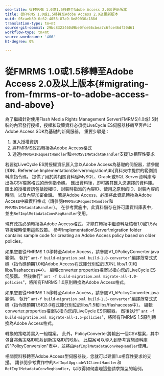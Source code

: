 ```yaml
---
seo-title: 從FMRMS 1.0或1.5移轉至Adobe Access 2.0及更新版本
title: 從FMRMS 1.0或1.5移轉至Adobe Access 2.0及更新版本
uuid: 05caeb39-0c62-4053-87a9-8e89030a188d
translation-type: tm+mt
source-git-commit: 29bc8323460d9be0fce66cbea7c6fce46df20d61
workflow-type: tm+mt
source-wordcount: '466'
ht-degree: 0%

---
```



# 從FMRMS 1.0或1.5移轉至Adobe Access 2.0及以上版本{#migrating-from-fmrms-or-to-adobe-access-and-above}

為了繼續針對使用Flash Media Rights Management Server(FMRMS)1.0或1.5封裝的內容發行授權，授權和政策資料必須從LiveCycle ES伺服器移轉至客戶以Adobe Access SDK為基礎的新伺服器。 重要步驟是：

1. 匯入授權資訊
1. 將FMRMS政策轉換為Adobe Access格式
1. 透過`FMRMSv1RequestHandler`和`FMRMSv1MetadataHandler`支援1.x相容性要求

若要從LiveCycle ES將授權資訊匯入您以Adobe Access為基礎的伺服器，請參閱[!DNL Reference Implementation\Server\migration\db]資料夾中提供的範例資料庫指令碼。 提供了用於將相關資料從MySQL、Oracle或SQL Server資料庫導出為CSV檔案格式的示例指令碼。 匯出資料後，即可將其匯入您選擇的資料庫。 匯出的授權資訊包括授權ID、封裝時指派的內容ID、使用之原則的ID、封裝內容的時間，以及內容加密金鑰。 若是Adobe Access，必須將此資訊轉換為Adobe Access中繼資料格式（請參閱`FMRMSv1RequestHandler`和`FMRMSv1MetadataHandler`）。 在參考實施中，此資料儲存在許可證資料庫表中，並由`RefImplMetadataConvReqHandler`使用。

現有政策必須轉換為Adobe Access格式，才能在轉換中繼資料及核發1.0或1.5內容授權時使用這些政策。 參考Implementation\Server\migration folder contains sample code for creating an Adobe Access policy based on older policies。

如果您要從FMRMS 1.0移轉至Adobe Access，請參閱V1_0PolicyConverter.java範例。 執行&quot; `ant-f build-migration.xml build-1.0-converter`&quot;編譯范常式式碼（指令碼預期1.0和Adobe Access程式庫分別位於[!DNL libs/1.0]和libs/flashaccess中）。 編輯converter.properties檔案以指向您的LiveCycle ES伺服器。 然後執行&quot; `ant -f build-migration.xml migrate-all-1.0-policies`&quot;，將所有FMRMS 1.0原則轉換為Adobe Access格式。

如果您要從FMRMS 1.5移轉至Adobe Access，請參閱V1_5PolicyConverter.java範例。 執行&quot; `ant-f build-migration.xml build-1.5-converter`&quot;編譯范常式式碼（指令碼預期1.5和3.0程式庫分別位於libs/1.5和libs/flashaccess中）。 編輯converter.properties檔案以指向您的LiveCycle ES伺服器。 然後執行&quot; `ant -f build-migration.xml migrate-all-1.5-policies`&quot;，將所有FMRMS 1.5原則轉換為Adobe Access格式。

轉換的策略將寫入一組檔案。 此外，PolicyConverter將輸出一個CSV檔案，其中包含將舊策略ID映射到新策略ID的映射。 此檔案可以導入到參考實施資料庫的&quot;PolicyConversion&quot;表中，並將由`RefImplMetadataConvReqHandler`使用。

相關資料移轉至Adobe Access型伺服器後，您就可以建置1.x相容性要求的支援。 請參閱參考實作中的`RefImplUpgradeV1ClientHandler`和`RefImplMetadataConvReqHandler`，以取得如何處理這些請求類型的範例。

